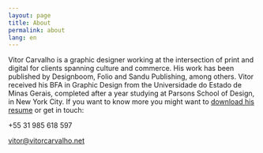 ```yaml
---
layout: page
title: About
permalink: about
lang: en
---
```

           

Vitor Carvalho is a graphic designer working at the intersection of print and digital for clients spanning culture and commerce. His work has been published by Designboom, Folio and Sandu Publishing, among others. Vitor received his BFA in Graphic Design from the Universidade do Estado de Minas Gerais, completed after a year studying at Parsons School of Design, in New York City. If you want to know more you might want to <a href="{{ site.url}}/files/vitor-resume.pdf" title="Download Resume" target="_blank">download his resume</a> or get in touch:

+55 31 985 618 597

<a href="mailto:vitor@vitorcarvalho.net">vitor@vitorcarvalho.net</a>